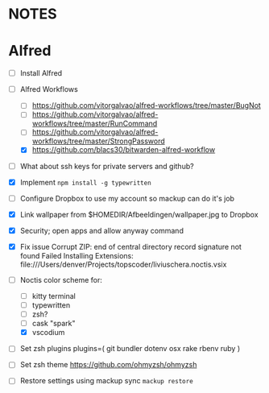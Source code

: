# NOTES

# Alfred
- [ ] Install Alfred
- [ ] Alfred Workflows 
    - [ ] https://github.com/vitorgalvao/alfred-workflows/tree/master/BugNot
    - [ ] https://github.com/vitorgalvao/alfred-workflows/tree/master/RunCommand
    - [ ] https://github.com/vitorgalvao/alfred-workflows/tree/master/StrongPassword
    - [x] https://github.com/blacs30/bitwarden-alfred-workflow
- [ ] What about ssh keys for private servers and github?
- [x] Implement `npm install -g typewritten`
- [ ] Configure Dropbox to use my account so mackup can do it's job
- [x] Link wallpaper from $HOMEDIR/Afbeeldingen/wallpaper.jpg to Dropbox
- [x] Security; open apps and allow anyway command
- [x] Fix issue
Corrupt ZIP: end of central directory record signature not found
Failed Installing Extensions: file:///Users/denver/Projects/topscoder/liviuschera.noctis.vsix

- [ ] Noctis color scheme for:
    - [ ] kitty terminal
    - [ ] typewritten
    - [ ] zsh?
    - [ ] cask "spark"
    - [x] vscodium

- [ ] Set zsh plugins
    plugins=(
        git
        bundler
        dotenv
        osx
        rake
        rbenv
        ruby
    )

- [ ] Set zsh theme
https://github.com/ohmyzsh/ohmyzsh

- [ ] Restore settings using mackup sync
`mackup restore`

